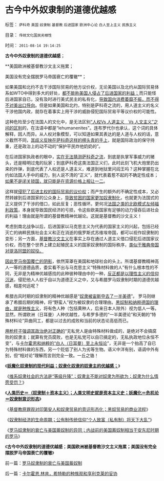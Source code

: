 # 古今中外奴隶制的道德优越感

标签： `萨科奇` `美国` `奴隶制` `基督教` `后进国家` `欧洲中心论` `白人至上主义` `民族主义` 

目录： `传统文化国民劣根性`

时间： `2011-08-14 19:14:25`

**古今中外奴隶制的道德优越感**；

**美国欧洲被基督教沙文主义拖累；

美国没有完全摆脱罗马帝国衰亡的覆辙**；

如果美国和北约不去干涉国际贸易的他方议价权，无论美国以及北约从国际贸易体系如WTO中得到多大的好处，[都不能称美国人侵占了后进国家的利益；](../../../2009/7/3/为什么中国永远得不到定价权；为什么中国人没有公德心.md)而只能怪后进国家自已，没有及时进行美式民主的私有化，[导致国内消费萎靡不振，而不得不对美出口导向](../../../2010/7/4/民主就是把消费权归还国民.md)。但是如果美国和北约，特别是萨科奇之流的，用人道主义的名义干涉他国内政，就存在着事实上用干涉的威胁侵犯国际贸易平等议价权的可能性。

这种危险至少在法国人的文化中，是无法区别[“人权Vs 人道主义　Vs 人文主义”之间的区别](../../../2009/10/29/人道不是人权；人道主义和低人权社会的关系.md)的，在法语中都是“lehumanenites”。连布罗代尔也承认，这个词的具体解释，因人而异。从人权对象模型，可以知道如果其表达的是人道与人权的话，意义截然不同，[其歧义反映在萨科奇这样的楞头青的手上](../../../2011/3/25/非法无正义；不要信仰“内战不可避免”；.md)，就是国际政治的保守持重，还是政治上的动不动的“保护平民炸他奶奶的”。

在后进国家执政者的眼中，[实在无法猜测萨科奇之流](../../../2011/3/21/萨科奇给阿盟耍了，奥巴马让萨科奇卖了.md)，到底是执掌军事威力的猪头，还是精明过鬼的玩家；到底萨科奇这类法国正义们，此时此刻飞机大炮里扔出来的炸弹，到底代表了人权还是人道主义，难道到地狱里问阎王吗？这种掌握在北约如法国人手中的威力，别人说不清的“正义”，就代表着惹不起的不确定性成本；[如果不是闭关锁国，就只能是在资源价格上相让一二](../../../2011/1/18/美国不会支持中国“颜色革命”.md)。

这样就[侵犯了后进主权的国际贸易的议价权](../../../2010/8/31/反驳西方指责中国殖民非洲.md)；而产生的额外的不确定性成本，又必然转嫁到后进国家的公众身上，[导致贫困的国家更加奴隶制化](../../../2011/7/23/奴隶制的生存危难环境中的积极意义.md)，也就更为法国式的正义提供了干涉的借口，如此反复；恶性循环。更何况[法国之类的北欧模式左倾福利政策](../../../2011/6/28/向北欧模式学习的南欧最糟糕.md)，本身就导致国民经济的亏损，令这些欧美国家有足够的动力侵吞后进社会的利益！理由就是所谓的基督教精神优越论。这就是基督教的沙文主义！

考虑到南北战争以后，后进国家以马克思主义为代表的国家主义的兴起，包括已经灭亡的纳粹民族社会主义和正在消逝的俄罗斯式苏维埃帝国，都可以视作奴隶制的变形；另一方面，[基督教沙文主义](../../../2011/4/23/法治弥合社会；人治制造分裂.md)在事实上存在通过人道主义借口侵犯后进国家议价权，而在整个世界上建立起殖民主义的国家奴隶制的国际秩序，[类似于雅典帝国对提洛同盟的奴役。](../../../2010/5/20/美式民主，东南亚“民主”和雅典的民主.md)

[因此罗马帝国覆亡的阴影](../../../2011/3/17/为什么美国没有重蹈罗马帝国覆辙？.md)，依然笼罩在美国和地球社会的头上。所谓基督教精神高人一等的道德品质，委实看不出与马克思主义“特殊材料做的人”有什么根本性的不同，无非是为精神优越感找的此种彼种理由中的一种，[反正都是以理性主义的信仰沉迷](../../../2010/10/19/中国传统文化是“祖师爷的真理权威”.md)，侵犯他人人权于自以为道德正义之中，又与希腊罗马奴隶制时期的道德优越感，相差何远呢？

希腊古风时期的奴隶制的精神优越感是“[奴隶被宙斯夺去了一半美德](../../../2011/7/25/妖魔化奴隶制和奴隶主的优越感.md)”。 罗马则继承了希腊后期的精神，将“野蛮人”视为被奴隶的合理理由。[黑奴制和纳粹德国的理由，就是种族主义](../../../2011/7/18/卡尔霍恩的种族哲学和南方的道德优越感.md)，将有色人种（包括黄种人，后来日本人除外）视为低人一等。显然，所谓欧洲（日耳曼）人种优越性，与希罗多德的“一半美德论”和天朝的“特殊材料论”异曲同工，都是以过去的成败和当前的状态论高低而已。

[用枪杆子强调其政治绝对正确的](http://blog.sina.com.cn/s/blog_61ae35fb0100u7nj.html)“无私党人是由特殊材料做成的，是绝对不会搞腐败的奴隶主；就算有党员腐败，也是无私党可以自已搞定的，无私执政地位永恒不变”，与[卡尔霍恩和纳粹的“白人（日耳曼）至上永恒论](../../../2011/7/18/基督教“人人平等”的进化史和种族主义.md)”，无非是一个抬高了自已为特殊材料做的东西，另一个贬低了别人为劣等生物。语义中洋有别，语调中外有别，但“相对论”理解而言则完全一致。一丘之貉！

《[**妖魔化奴隶制的现代利益；奴隶化奴隶的奴隶主的优越感；**](../../../2011/7/25/妖魔化奴隶制和奴隶主的优越感.md)》

《[维系奴隶社会的方法是“等级升降”；奴隶主不能对奴隶为所欲为；奴隶为什么情愿受罚？](../../../2011/7/25/维系奴隶社会的方法是“等级升降”；.md)》

《[**人类历史＝（奴隶制＋资本主义）；人类文明史就是资本主义史；妖魔化＝危机论＝奴隶制意识形态**](../../../2011/8/11/文明史即资本主义史；人类社会＝（奴隶制＋资本主义）.md)》

《[基督教原罪观对印第安人和奴隶贸易的意识形态化；黑奴贸易的商业流程](../../../2011/8/11/基督教原罪观对印第安人灾难和奴隶贸易的意识形态化.md)》

《[奴隶制经济的生命周期；公有制传统信仰“个人致富（私有制）将天下大乱”](../../../2011/8/11/奴隶制经济模式的生命周期.md)》

《[罗马奴隶制的衰亡与美国蓄奴制的异同；内战前的美国蓄奴制相当于安东尼时期的罗马](../../../2011/8/14/罗马奴隶制的衰亡与美国蓄奴制.md)》

《**古今中外奴隶制的道德优越感**；**美国欧洲被基督教沙文主义拖累；美国没有完全摆脱罗马帝国衰亡的覆辙**》



前一篇：[罗马奴隶制的衰亡与美国蓄奴制](../../../2011/8/14/罗马奴隶制的衰亡与美国蓄奴制.md)

后一篇：[卡尔霍恩,林肯，希特勒的种族观和享利克莱的妥协](../../../2011/8/14/卡尔霍恩,林肯，希特勒的种族观和享利克莱的妥协.md)